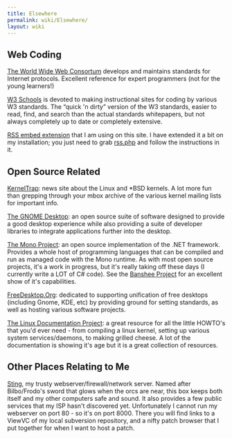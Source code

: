 ```yaml
---
title: Elsewhere
permalink: wiki/Elsewhere/
layout: wiki
---
```


Web Coding
----------

[The World Wide Web Consortum](http://www.w3.org) develops and maintains
standards for Internet protocols. Excellent reference for expert
programmers (not for the young learners!)

[W3 Schools](http://www.w3schools.org) is devoted to making
instructional sites for coding by various W3 standards. The “quick 'n
dirty” version of the W3 standards, easier to read, find, and search
than the actual standards whitepapers, but not always completely up to
date or completely extensive.

[RSS embed
extension](http://meta.wikimedia.org/wiki/User:Niffler/RSS%7CMediaWiki)
that I am using on this site. I have extended it a bit on my
installation; you just need to grab
[rss.php](http://tricky.vanstaveren.us/extensions/rss.php) and follow
the instructions in it.

Open Source Related
-------------------

[KernelTrap](http://www.kerneltrap.org): news site about the Linux and
\*BSD kernels. A lot more fun than grepping through your mbox archive of
the various kernel mailing lists for important info.

[The GNOME Desktop](http://www.gnome.org): an open source suite of
software designed to provide a good desktop experience while also
providing a suite of developer libraries to integrate applications
further into the desktop.

[The Mono Project](http://www.mono-project.org): an open source
implementation of the .NET framework. Provides a whole host of
programming languages that can be compiled and run as managed code with
the Mono runtime. As with most open source projects, it's a work in
progress, but it's really taking off these days (I currently write a LOT
of C\# code). See the [Banshee Project](http://www.banshee-project.org)
for an excellent show of it's capabilities.

[FreeDesktop.Org](http://www.freedesktop.org): dedicated to supporting
unification of free desktops (including Gnome, KDE, etc) by providing
ground for setting standards, as well as hosting various software
projects.

[The Linux Documentation Project](http://www.tldp.org): a great resource
for all the little HOWTO's that you'd ever need - from compiling a linux
kernel, setting up various system services/daemons, to making grilled
cheese. A lot of the documentation is showing it's age but it is a great
collection of resources.

Other Places Relating to Me
---------------------------

[Sting](http://sting.vanstaveren.us:8000/), my trusty
webserver/firewall/network server. Named after Bilbo/Frodo's sword that
glows when the orcs are near, this box keeps both itself and my other
computers safe and sound. It also provides a few public services that my
ISP hasn't discovered yet. Unfortunately I cannot run my webserver on
port 80 - so it's on port 8000. There you will find links to a ViewVC of
my local subversion repository, and a nifty patch browser that I put
together for when I want to host a patch.

